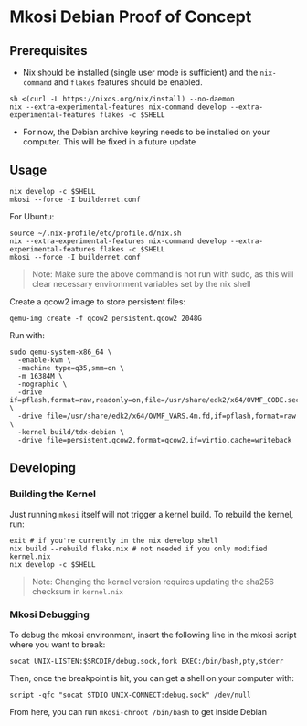Mkosi Debian Proof of Concept
=============================


Prerequisites
-------------

- Nix should be installed (single user mode is sufficient) and the `nix-command` and `flakes` features should be enabled.
```
sh <(curl -L https://nixos.org/nix/install) --no-daemon
nix --extra-experimental-features nix-command develop --extra-experimental-features flakes -c $SHELL
```

- For now, the Debian archive keyring needs to be installed on your computer. This will be fixed in a future update

Usage
-----

```shell
nix develop -c $SHELL
mkosi --force -I buildernet.conf
```

For Ubuntu:
```shell
source ~/.nix-profile/etc/profile.d/nix.sh
nix --extra-experimental-features nix-command develop --extra-experimental-features flakes -c $SHELL
mkosi --force -I buildernet.conf
```

> Note: Make sure the above command is not run with sudo, as this will clear necessary environment variables set by the nix shell

Create a qcow2 image to store persistent files:

```shell
qemu-img create -f qcow2 persistent.qcow2 2048G
```

Run with:

```shell
sudo qemu-system-x86_64 \
  -enable-kvm \
  -machine type=q35,smm=on \
  -m 16384M \
  -nographic \
  -drive if=pflash,format=raw,readonly=on,file=/usr/share/edk2/x64/OVMF_CODE.secboot.4m.fd \
  -drive file=/usr/share/edk2/x64/OVMF_VARS.4m.fd,if=pflash,format=raw \
  -kernel build/tdx-debian \
  -drive file=persistent.qcow2,format=qcow2,if=virtio,cache=writeback
```

Developing
----------

<h3>Building the Kernel</h3>

Just running `mkosi` itself will not trigger a kernel build. To rebuild the kernel, run:

```shell
exit # if you're currently in the nix develop shell
nix build --rebuild flake.nix # not needed if you only modified kernel.nix
nix develop -c $SHELL
```

> Note: Changing the kernel version requires updating the sha256 checksum in `kernel.nix` 

<h3>Mkosi Debugging</h3>

To debug the mkosi environment, insert the following line in the mkosi script where you want to break:
```shell
socat UNIX-LISTEN:$SRCDIR/debug.sock,fork EXEC:/bin/bash,pty,stderr
```

Then, once the breakpoint is hit, you can get a shell on your computer with:
```shell
script -qfc "socat STDIO UNIX-CONNECT:debug.sock" /dev/null
```

From here, you can run `mkosi-chroot /bin/bash` to get inside Debian
